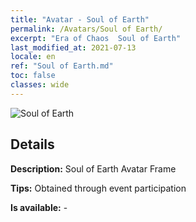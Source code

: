 ```yaml
---
title: "Avatar - Soul of Earth"
permalink: /Avatars/Soul of Earth/
excerpt: "Era of Chaos  Soul of Earth"
last_modified_at: 2021-07-13
locale: en
ref: "Soul of Earth.md"
toc: false
classes: wide
---
```

 ![Soul of Earth](/images/a/avatarFrame_53.png)

## Details

 **Description:** Soul of Earth Avatar Frame 

 **Tips:** Obtained through event participation 

 **Is available:**  - 


